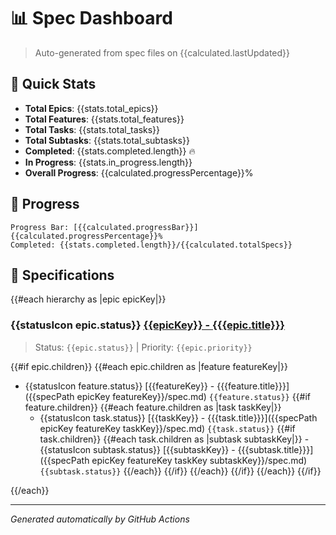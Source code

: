 # 📊 Spec Dashboard

> Auto-generated from spec files on {{calculated.lastUpdated}}

## 🎯 Quick Stats

- **Total Epics**: {{stats.total_epics}}
- **Total Features**: {{stats.total_features}}
- **Total Tasks**: {{stats.total_tasks}}
- **Total Subtasks**: {{stats.total_subtasks}}
- **Completed**: {{stats.completed.length}} 🔥
- **In Progress**: {{stats.in_progress.length}}
- **Overall Progress**: {{calculated.progressPercentage}}%

## 🚀 Progress

```
Progress Bar: [{{calculated.progressBar}}] {{calculated.progressPercentage}}%
Completed: {{stats.completed.length}}/{{calculated.totalSpecs}}
```

## 📁 Specifications

{{#each hierarchy as |epic epicKey|}}

### {{statusIcon epic.status}} [{{epicKey}} - {{{epic.title}}}]({{epicKey}}/spec.md)

> Status: `{{epic.status}}` | Priority: `{{epic.priority}}`

{{#if epic.children}}
{{#each epic.children as |feature featureKey|}}

- {{statusIcon feature.status}} [{{featureKey}} - {{{feature.title}}}]({{specPath epicKey featureKey}}/spec.md) `{{feature.status}}`
  {{#if feature.children}}
  {{#each feature.children as |task taskKey|}}
  - {{statusIcon task.status}} [{{taskKey}} - {{{task.title}}}]({{specPath epicKey featureKey taskKey}}/spec.md) `{{task.status}}`
    {{#if task.children}}
    {{#each task.children as |subtask subtaskKey|}} - {{statusIcon subtask.status}} [{{subtaskKey}} - {{{subtask.title}}}]({{specPath epicKey featureKey taskKey subtaskKey}}/spec.md) `{{subtask.status}}`
    {{/each}}
    {{/if}}
    {{/each}}
    {{/if}}
    {{/each}}
    {{/if}}

{{/each}}

---

_Generated automatically by GitHub Actions_
